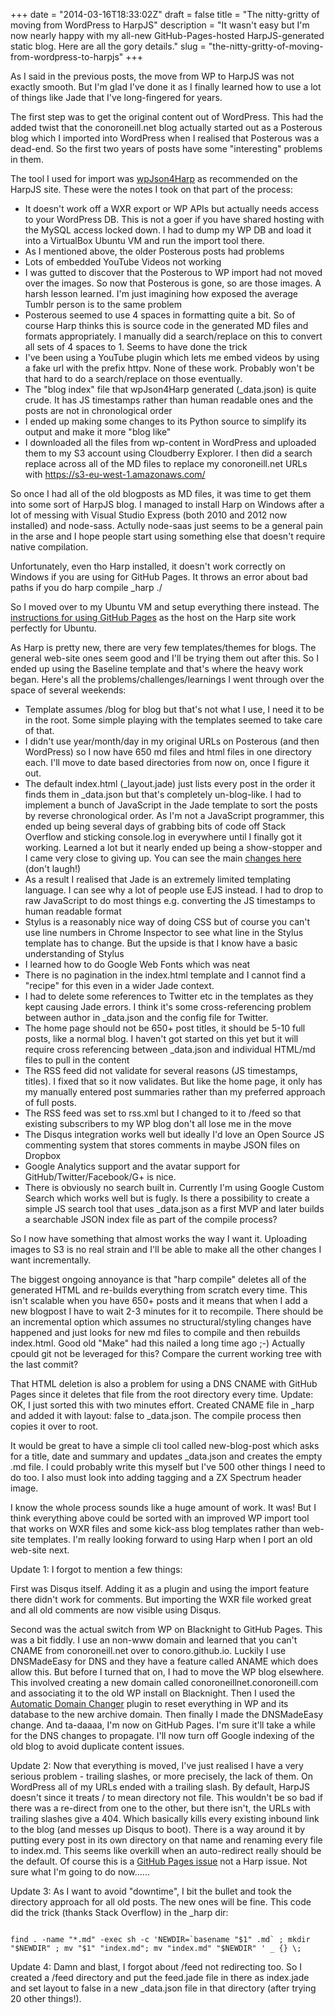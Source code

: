 +++
date = "2014-03-16T18:33:02Z"
draft = false
title = "The nitty-gritty of moving from WordPress to HarpJS"
description = "It wasn't easy but I'm now nearly happy with my all-new GitHub-Pages-hosted HarpJS-generated static blog. Here are all the gory details."
slug = "the-nitty-gritty-of-moving-from-wordpress-to-harpjs"
+++

As I said in the previous posts, the move from WP to HarpJS was not exactly smooth. But I'm glad I've done it as I finally learned how to use a lot of things like Jade that I've long-fingered for years.

The first step was to get the original content out of WordPress. This had the added twist that the conoroneill.net blog actually started out as a Posterous blog which I imported into WordPress when I realised that Posterous was a dead-end. So the first two years of posts have some "interesting" problems in them.

The tool I used for import was [wpJson4Harp](https://github.com/EJEHardenberg/wpJson4Harp) as recommended on the HarpJS site. These were the notes I took on that part of the process:

* It doesn't work off a WXR export or WP APIs but actually needs access to your WordPress DB. This is not a goer if you have shared hosting with the MySQL access locked down. I had to dump my WP DB and load it into a VirtualBox Ubuntu VM and run the import tool there.
* As I mentioned above, the older Posterous posts had problems
 * Lots of embedded YouTube Videos not working
 * I was gutted to discover that the Posterous to WP import had not moved over the images. So now that Posterous is gone, so are those images. A harsh lesson learned. I'm just imagining how exposed the average Tumblr person is to the same problem
 * Posterous seemed to use 4 spaces in formatting quite a bit. So of course Harp thinks this is source code in the generated MD files and formats appropriately. I manually did a search/replace on this to convert all sets of 4 spaces to 1. Seems to have done the trick
* I've been using a YouTube plugin which lets me embed videos by using a fake url with the prefix httpv. None of these work. Probably won't be that hard to do a search/replace on those eventually.
* The "blog index" file that wpJson4Harp generated (_data.json) is quite crude. It has JS timestamps rather than human readable ones and the posts are not in chronological order 
* I ended up making some changes to its Python source to simplify its output and make it more "blog like"
* I downloaded all the files from wp-content in WordPress and uploaded them to my S3 account using Cloudberry Explorer. I then did a search replace across all of the MD files to replace my conoroneill.net URLs with https://s3-eu-west-1.amazonaws.com/


So once I had all of the old blogposts as MD files, it was time to get them into some sort of HarpJS blog. I managed to install Harp on Windows after a lot of messing with Visual Studio Express (both 2010 and 2012 now installed) and node-sass. Actully node-saas just seems to be a general pain in the arse and I hope people start using something else that doesn't require native compilation.

Unfortunately, even tho Harp installed, it doesn't work correctly on Windows if you are using for GitHub Pages. It throws an error about bad paths if you do harp compile _harp ./

So I moved over to my Ubuntu VM and setup everything there instead. The [instructions for using GitHub Pages](http://harpjs.com/docs/deployment/github-pages) as the host on the Harp site work perfectly for Ubuntu.

As Harp is pretty new, there are very few templates/themes for blogs. The general web-site ones seem good and I'll be trying them out after this. So I ended up using the Baseline template and that's where the heavy work began. Here's all the problems/challenges/learnings I went through over the space of several weekends:

* Template assumes /blog for blog but that's not what I use, I need it to be in the root. Some simple playing with the templates seemed to take care of that.
* I didn't use year/month/day in my original URLs on Posterous (and then WordPress) so I now have 650 md files and html files in one directory each. I'll move to date based directories from now on, once I figure it out. 
* The default index.html (_layout.jade) just lists every post in the order it finds them in _data.json but that's completely un-blog-like. I had to implement a bunch of JavaScript in the Jade template to sort the posts by reverse chronological order. As I'm not a JavaScript programmer, this ended up being several days of grabbing bits of code off Stack Overflow and sticking console.log in everywhere until I finally got it working. Learned a lot but it nearly ended up being a show-stopper and I came very close to giving up. You can see the main [changes here](https://github.com/conoro/conoro.github.io/blob/master/_harp/_layout.jade) (don't laugh!)
* As a result I realised that Jade is an extremely limited templating language. I can see why a lot of people use EJS instead. I had to drop to raw JavaScript to do most things e.g. converting the JS timestamps to human readable format
* Stylus is a reasonably nice way of doing CSS but of course you can't use line numbers in Chrome Inspector to see what line in the Stylus template has to change. But the upside is that I know have a basic understanding of Stylus
* I learned how to do Google Web Fonts which was neat
* There is no pagination in the index.html template and I cannot find a "recipe" for this even in a wider Jade context. 
* I had to delete some references to Twitter etc in the templates as they kept causing Jade errors. I think it's some cross-referencing problem between author in _data.json and the config file for Twitter.
* The home page should not be 650+ post titles, it should be 5-10 full posts, like a normal blog. I haven't got started on this yet but it will require cross referencing between _data.json and individual HTML/md files to pull in the content
* The RSS feed did not validate for several reasons (JS timestamps, titles). I fixed that so it now validates. But like the home page, it only has my manually entered post summaries rather than my preferred approach of full posts.
* The RSS feed was set to rss.xml but I changed to it to /feed so that existing subscribers to my WP blog don't all lose me in the move
* The Disqus integration works well but ideally I'd love an Open Source JS commenting system that stores comments in maybe JSON files on Dropbox
* Google Analytics support and the avatar support for GitHub/Twitter/Facebook/G+ is nice.
* There is obviously no search built in. Currently I'm using Google Custom Search which works well but is fugly. Is there a possibility to create a simple JS search tool that uses _data.json as a first MVP and later builds a searchable JSON index file as part of the compile process?

So I now have something that almost works the way I want it. Uploading images to S3 is no real strain and I'll be able to make all the other changes I want incrementally.

The biggest ongoing annoyance is that "harp compile" deletes all of the generated HTML and re-builds everything from scratch every time. This isn't scalable when you have 650+ posts and it means that when I add a new blogpost I have to wait 2-3 minutes for it to recompile. There should be an incremental option which assumes no structural/styling changes have happened and just looks for new md files to compile and then rebuilds index.html. Good old "Make" had this nailed a long time ago ;-) Actually cpould git not be leveraged for this? Compare the current working tree with the last commit?

That HTML deletion is also a problem for using a DNS CNAME with GitHub Pages since it deletes that file from the root directory every time. Update: OK, I just sorted this with two minutes effort. Created CNAME file in _harp and added it with layout: false to _data.json. The compile process then copies it over to root. 

It would be great to have a simple cli tool called new-blog-post which asks for a title, date and summary and updates _data.json and creates the empty .md file. I could probably write this myself but I've 500 other things I need to do too. I also must look into adding tagging and a ZX Spectrum header image.

I know the whole process sounds like a huge amount of work. It was! But I think everything above could be sorted with an improved WP import tool that works on WXR files and some kick-ass blog templates rather than web-site templates. I'm really looking forward to using Harp when I port an old web-site next.

Update 1: I forgot to mention a few things: 

First was Disqus itself. Adding it as a plugin and using the import feature there didn't work for comments. But importing the WXR file worked great and all old comments are now visible using Disqus.

Second was the actual switch from WP on Blacknight to GitHub Pages. This was a bit fiddly. I use an non-www domain and learned that you can't CNAME from conoroneill.net over to conoro.github.io. Luckily I use DNSMadeEasy for DNS and they have a feature called ANAME which does allow this. But before I turned that on, I had to move the WP blog elsewhere. This involved creating a new domain called conoroneillnet.conoroneill.com and associating it to the old WP install on Blacknight. Then I used the [Automatic Domain Changer](http://wordpress.org/plugins/automatic-domain-changer/) plugin to reset everything in WP and its database to the new archive domain. Then finally I made the DNSMadeEasy change. And ta-daaaa, I'm now on GitHub Pages. I'm sure it'll take a while for the DNS changes to propagate. I'll now turn off Google indexing of the old blog to avoid duplicate content issues. 

Update 2: Now that everything is moved, I've just realised I have a very serious problem - trailing slashes, or more precisely, the lack of them. On WordPress all of my URLs ended with a trailing slash. By default, HarpJS doesn't since it treats / to mean directory not file. This wouldn't be so bad if there was a re-direct from one to the other, but there isn't, the URLs with trailing slashes give a 404. Which basically kills every existing inbound link to the blog (and messes up Disqus to boot). There is a way around it by putting every post in its own directory on that name and renaming every file to index.md. This seems like overkill when an auto-redirect really should be the default. Of course this is a [GitHub Pages issue](http://garbagecollected.org/2013/02/27/wordpress-to-github-pages/) not a Harp issue. Not sure what I'm going to do now......

Update 3: As I want to avoid "downtime", I bit the bullet and took the directory approach for all old posts. The new ones will be fine. This code did the trick (thanks Stack Overflow) in the _harp dir:

<pre><code class="language-bash">
find . -name "*.md" -exec sh -c 'NEWDIR=`basename "$1" .md` ; mkdir "$NEWDIR" ; mv "$1" "index.md"; mv "index.md" "$NEWDIR" ' _ {} \;
</code></pre>

Update 4: Damn and blast, I forgot about /feed not redirecting too. So I created a /feed directory and put the feed.jade file in there as index.jade and set layout to false in a new _data.json file in that directory (after trying 20 other things!).



